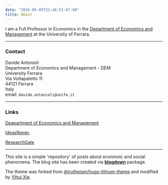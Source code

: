 ```yaml
---
date: "2016-05-05T21:48:51-07:00"
title: About
---
```

I am a Full Professor in Economics in the [Department of Economics and Management](http://eco.unife.it/it) at the University of Ferrara.


-----

### Contact

Davide Antonioli<br>
Department of Economics and Management - DEM<br>
University Ferrara<br>
Via Voltapaletto 11<br>
44121 Ferrara<br>
Italy<br>
email: `davide.antonioli@unife.it`<br>

-----

### Links

[Deapartment of Economics and Management](http://eco.unife.it/it)

[IdeasRepec](http://ideas.repec.org/f/pan296.html)

[ResearchGate](https://www.researchgate.net/profile/Davide_Antonioli)

-----

This site is a simple 'repository' of posts about econmoic and social phenomena. 
The blog site has been created via [**blogdown**](https://github.com/rstudio/blogdown) package. 


The theme was forked from [@jrutheiser/hugo-lithium-theme](https://github.com/jrutheiser/hugo-lithium-theme) and modified by [Yihui Xie](https://github.com/yihui/hugo-lithium).

